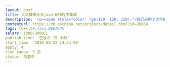 ```yaml
---                
layout: post       
title: 大华摄像头与java-WEB程序集成           
description: '<p><span style="color: rgb(120, 120, 120);">我们采购了大华摄像头设备，大华提供了CS版的DEMO（C#语言开发的），使用的是乐橙API（乐橙是大华下的品牌） https://open.lechange.com/</span></p><p><span style="color: rgb(120, 120, 120);">现在需要将API集成功能到WEB管理系统中，需要支持在线实时播放，历史视频查询、下载。支持主流浏览器（谷歌\IE\火狐）</span></p>'     
contenturl: https://zb.oschina.net/project/detail.html?id=20868      
tags: [C++,C#,Java,WEB应用]            
salary: 1000-3000元          
publish_time: '已发布 15 小时'         
start_time: '2018-06-22 14:44:56'           
apply: 4                   
time_range: 5 天              
status: 招募中                  
---                 
```

